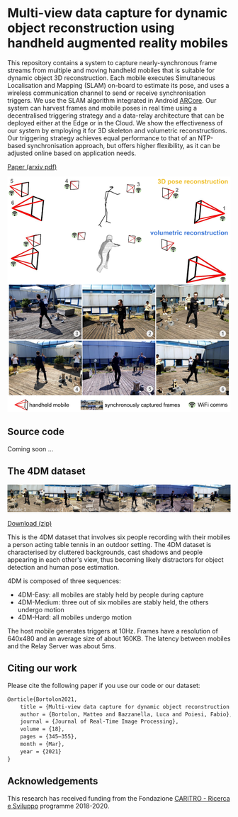 # Multi-view data capture for dynamic object reconstruction using handheld augmented reality mobiles

This repository contains a system to capture nearly-synchronous frame streams from multiple and moving handheld mobiles that is suitable for dynamic object 3D reconstruction. 
Each mobile executes Simultaneous Localisation and Mapping (SLAM) on-board to estimate its pose, and uses a wireless communication channel to send or receive synchronisation triggers.
We use the SLAM algorithm integrated in Android [ARCore](https://developers.google.com/ar).
Our system can harvest frames and mobile poses in real time using a decentralised triggering strategy and a data-relay architecture that can be deployed either at the Edge or in the Cloud.
We show the effectiveness of our system by employing it for 3D skeleton and volumetric reconstructions. 
Our triggering strategy achieves equal performance to that of an NTP-based synchronisation approach, but offers higher flexibility, as it can be adjusted online based on application needs.

[Paper (arxiv pdf)](https://arxiv.org/pdf/2103.07883.pdf)

<p align="center"><img src="assets/teaser.png" width="650"></p>

## Source code

Coming soon ...

## The 4DM dataset

<p align="center"><img src="assets/4dm_sample.png" width="1000"></p>

[Download (zip)](https://drive.google.com/file/d/1AvkGph7TXxsxoqQXEVZErHHllutC4Ncc/view?usp=sharing)

This is the 4DM dataset that involves six people recording with their mobiles a person acting table tennis in an outdoor setting.
The 4DM dataset is characterised by cluttered backgrounds, cast shadows and people appearing in each other's view, thus becoming likely distractors for object detection and human pose estimation.

4DM is composed of three sequences: 
- 4DM-Easy: all mobiles are stably held by people during capture 
- 4DM-Medium: three out of six mobiles are stably held, the others undergo motion
- 4DM-Hard: all mobiles undergo motion

The host mobile generates triggers at 10Hz. Frames have a resolution of 640x480 and an average size of about 160KB. The latency between mobiles and the Relay Server was about 5ms.

## Citing our work

Please cite the following paper if you use our code or our dataset:

```latex
@article{Bortolon2021,
    title = {Multi-view data capture for dynamic object reconstruction using handheld augmented reality mobiles},
    author = {Bortolon, Matteo and Bazzanella, Luca and Poiesi, Fabio},
    journal = {Journal of Real-Time Image Processing},
    volume = {18},
    pages = {345–355},
    month = {Mar},
    year = {2021}
}
```

## Acknowledgements

This research has received funding from the Fondazione [CARITRO - Ricerca e Sviluppo](https://www.fondazionecaritro.it/) programme 2018-2020.
